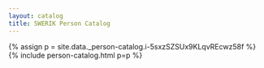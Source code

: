 ```yaml
---
layout: catalog
title: SWERIK Person Catalog
---
```

{% assign p = site.data._person-catalog.i-5sxzSZSUx9KLqvREcwz58f %}
{% include person-catalog.html p=p %}

